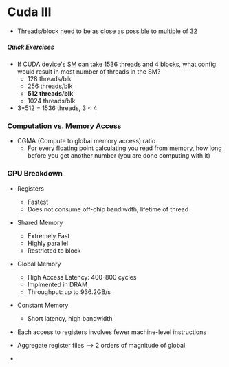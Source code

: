# Cuda III
* Threads/block need to be as close as possible to multiple of 32

##### Quick Exercises
* If CUDA device's SM can take 1536 threads and 4 blocks, what config would result in most number of threads in the SM?
  * 128 threads/blk
  * 256 threads/blk
  * **512 threads/blk**
  * 1024 threads/blk
* 3*512 = 1536 threads, 3 < 4

### Computation vs. Memory Access
* CGMA (Compute to global memory access) ratio
  * For every floating point calculating you read from memory, how long before you get another number (you are done computing with it)

### GPU Breakdown
* Registers
  * Fastest
  * Does not consume off-chip bandiwdth, lifetime of thread
* Shared Memory
  * Extremely Fast
  * Highly parallel
  * Restricted to block
* Global Memory
  * High Access Latency: 400-800 cycles
  * Implmented in DRAM
  * Throughput: up to 936.2GB/s
* Constant Memory
  * Short latency, high bandwidth

* Each access to registers involves fewer machine-level instructions
* Aggregate register files --> 2 orders of magnitude of global
*      
